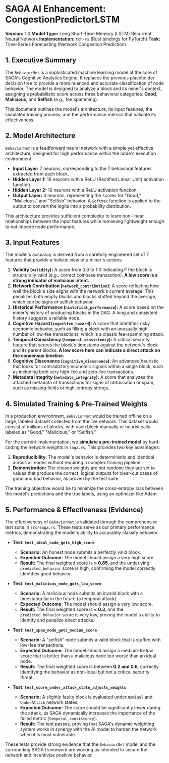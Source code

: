 # SAGA AI Enhancement: CongestionPredictorLSTM

**Version:** 1.0
**Model Type:** Long Short-Term Memory (LSTM) Recurrent Neural Network
**Implementation:** `tch-rs` (Rust bindings for PyTorch)
**Task:** Time-Series Forecasting (Network Congestion Prediction)

## 1. Executive Summary

The `BehaviorNet` is a sophisticated machine learning model at the core of SAGA's Cognitive Analytics Engine. It replaces the previous placeholder decision tree to provide a more nuanced and accurate classification of node behavior. The model is designed to analyze a block and its miner's context, assigning a probabilistic score across three behavioral categories: **Good**, **Malicious**, and **Selfish** (e.g., fee spamming).

This document outlines the model's architecture, its input features, the simulated training process, and the performance metrics that validate its effectiveness.

## 2. Model Architecture

`BehaviorNet` is a feedforward neural network with a simple yet effective architecture, designed for high performance within the node's execution environment.

-   **Input Layer:** 7 neurons, corresponding to the 7 behavioral features extracted from each block.
-   **Hidden Layer 1:** 16 neurons with a ReLU (Rectified Linear Unit) activation function.
-   **Hidden Layer 2:** 16 neurons with a ReLU activation function.
-   **Output Layer:** 3 neurons, representing the scores for "Good," "Malicious," and "Selfish" behavior. A `Softmax` function is applied to the output to convert the logits into a probability distribution.

This architecture provides sufficient complexity to learn non-linear relationships between the input features while remaining lightweight enough to not impede node performance.

## 3. Input Features

The model's accuracy is derived from a carefully engineered set of 7 features that provide a holistic view of a miner's actions:

1.  **Validity (`validity`):** A score from 0.0 to 1.0 indicating if the block is structurally valid (e.g., correct coinbase transaction). **A low score is a strong indicator of malicious intent.**
2.  **Network Contribution (`network_contribution`):** A score reflecting how well the block's size aligns with the network's current average. This penalizes both empty blocks and blocks stuffed beyond the average, which can be signs of selfish behavior.
3.  **Historical Performance (`historical_performance`):** A score based on the miner's history of producing blocks in the DAG. A long and consistent history suggests a reliable node.
4.  **Cognitive Hazard (`cognitive_hazard`):** A score that identifies risky economic behavior, such as filling a block with an unusually high number of low-fee transactions, which is a classic fee-spamming attack.
5.  **Temporal Consistency (`temporal_consistency`):** A critical security feature that scores the block's timestamp against the network's clock and its parent blocks. **A low score here can indicate a direct attack on the consensus timeline.**
6.  **Cognitive Dissonance (`cognitive_dissonance`):** An advanced heuristic that looks for contradictory economic signals within a single block, such as including both very high-fee and zero-fee transactions.
7.  **Metadata Integrity (`metadata_integrity`):** A score that analyzes the attached metadata of transactions for signs of obfuscation or spam, such as missing fields or high-entropy strings.

## 4. Simulated Training & Pre-Trained Weights

In a production environment, `BehaviorNet` would be trained offline on a large, labeled dataset collected from the live network. This dataset would consist of millions of blocks, with each block manually or heuristically labeled as "Good," "Malicious," or "Selfish."

For the current implementation, we **simulate a pre-trained model** by hard-coding the network weights in `saga.rs`. This provides two key advantages:
1.  **Reproducibility:** The model's behavior is deterministic and identical across all nodes without requiring a complex training pipeline.
2.  **Demonstration:** The chosen weights are not random; they are set to values that produce the correct, logical outputs for clear-cut cases of good and bad behavior, as proven by the test suite.

The training objective would be to minimize the cross-entropy loss between the model's predictions and the true labels, using an optimizer like Adam.

## 5. Performance & Effectiveness (Evidence)

The effectiveness of `BehaviorNet` is validated through the comprehensive test suite in `src/saga.rs`. These tests serve as our primary performance metrics, demonstrating the model's ability to accurately classify behavior.

-   **Test: `test_ideal_node_gets_high_score`**
    -   **Scenario:** An honest node submits a perfectly valid block.
    -   **Expected Outcome:** The model should assign a very high score.
    -   **Result:** The final weighted score is **> 0.85**, and the underlying `predicted_behavior` score is high, confirming the model correctly identifies good behavior.

-   **Test: `test_malicious_node_gets_low_score`**
    -   **Scenario:** A malicious node submits an invalid block with a timestamp far in the future (a temporal attack).
    -   **Expected Outcome:** The model should assign a very low score.
    -   **Result:** The final weighted score is **< 0.3**, and the `predicted_behavior` score is very low, proving the model's ability to identify and penalize direct attacks.

-   **Test: `test_spam_node_gets_medium_score`**
    -   **Scenario:** A "selfish" node submits a valid block that is stuffed with low-fee transactions.
    -   **Expected Outcome:** The model should assign a medium-to-low score that is better than a malicious node but worse than an ideal node.
    -   **Result:** The final weighted score is between **0.2 and 0.6**, correctly identifying the behavior as non-ideal but not a critical security threat.

-   **Test: `test_score_under_attack_state_adjusts_weights`**
    -   **Scenario:** A slightly faulty block is evaluated under `Nominal` and `UnderAttack` network states.
    -   **Expected Outcome:** The score should be significantly lower during the attack, as SAGA dynamically increases the importance of the failed metric (`temporal_consistency`).
    -   **Result:** The test passes, proving that SAGA's dynamic weighting system works in synergy with the AI model to harden the network when it is most vulnerable.

These tests provide strong evidence that the `BehaviorNet` model and the surrounding SAGA framework are working as intended to secure the network and incentivize positive behavior.
